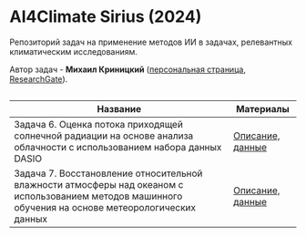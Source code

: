 # AI4Climate Sirius (2024)

Репозиторий задач на применение методов ИИ в задачах, релевантных климатическим исследованиям.

Автор задач - **Михаил Криницкий** ([персональная страница](https://sail.ocean.ru/staff/mikhail-krinitskiy), [ResearchGate](https://www.researchgate.net/profile/Mikhail-Krinitskiy)).

## 

| Название | Материалы |
| ----- | ------- |
| Задача 6. Оценка потока приходящей солнечной радиации на основе анализа облачности с использованием набора данных DASIO |[Описание, данные](https://github.com/MKrinitskiy/Sirius-AI4Climate-2024/blob/main/DASIO-dataset-description.md)|
| Задача 7. Восстановление относительной влажности атмосферы над океаном с использованием методов машинного обучения на основе метеорологических данных |[Описание, данные](https://github.com/MKrinitskiy/Sirius-AI4Climate-2024/blob/main/DISO3-dataset-description.md)|

